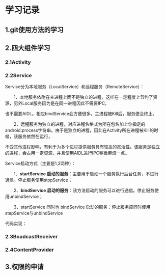 # 学习记录

## 1.git使用方法的学习



## 2.四大组件学习

### 2.1Activity



### 2.2Service

Service分为本地服务（LocalService）和远程服务（RemoteService）：

　　1、本地服务依附在主进程上而不是独立的进程，这样在一定程度上节约了资源，另外Local服务因为是在同一进程因此不需要IPC，

也不需要AIDL。相应bindService会方便很多。主进程被Kill后，服务便会终止。

　　2、远程服务为独立的进程，对应进程名格式为所在包名加上你指定的android:process字符串。由于是独立的进程，因此在Activity所在进程被Kill的时候，该服务依然在运行，

不受其他进程影响，有利于为多个进程提供服务具有较高的灵活性。该服务是独立的进程，会占用一定资源，并且使用AIDL进行IPC稍微麻烦一点。

Service启动方式（主要是1,2两种）：

　　1、**startService 启动的服务**：主要用于启动一个服务执行后台任务，不进行通信。停止服务使用stopService；

　　2、**bindService 启动的服务**：该方法启动的服务可以进行通信。停止服务使用unbindService；

　　3、startService 同时也 bindService 启动的服务：停止服务应同时使用stepService与unbindService

代码实现：

### 2.3BoadcastReceiver



### 2.4ContentProvider

## 3.权限的申请



